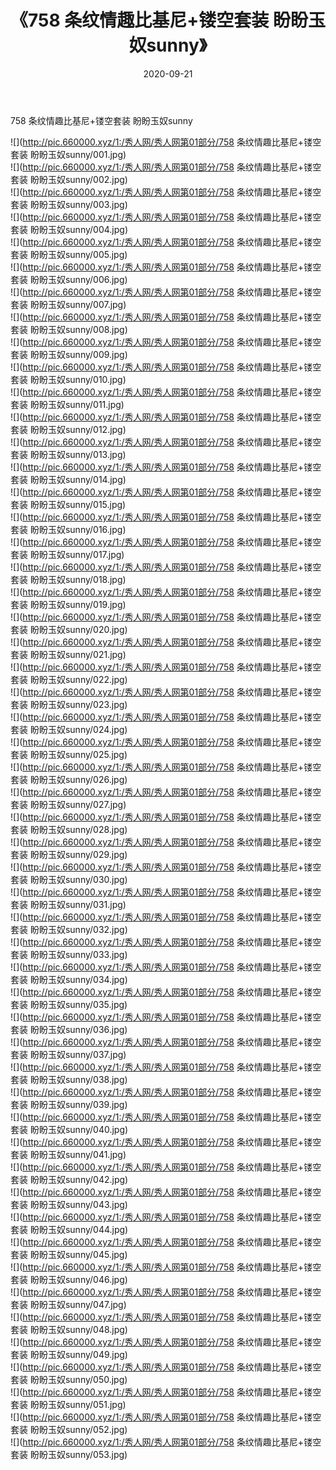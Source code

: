 ﻿---
layout: post
title:  《758 条纹情趣比基尼+镂空套装 盼盼玉奴sunny》
date:   2020-09-21
img: http://pic.660000.xyz/1:/秀人网/秀人网第01部分/758 条纹情趣比基尼+镂空套装 盼盼玉奴sunny/000.jpg
categories: [美女, 清纯, 唯美]
---

758 条纹情趣比基尼+镂空套装 盼盼玉奴sunny

  ![](http://pic.660000.xyz/1:/秀人网/秀人网第01部分/758 条纹情趣比基尼+镂空套装 盼盼玉奴sunny/001.jpg) <br> ![](http://pic.660000.xyz/1:/秀人网/秀人网第01部分/758 条纹情趣比基尼+镂空套装 盼盼玉奴sunny/002.jpg) <br> ![](http://pic.660000.xyz/1:/秀人网/秀人网第01部分/758 条纹情趣比基尼+镂空套装 盼盼玉奴sunny/003.jpg) <br> ![](http://pic.660000.xyz/1:/秀人网/秀人网第01部分/758 条纹情趣比基尼+镂空套装 盼盼玉奴sunny/004.jpg) <br> ![](http://pic.660000.xyz/1:/秀人网/秀人网第01部分/758 条纹情趣比基尼+镂空套装 盼盼玉奴sunny/005.jpg) <br> ![](http://pic.660000.xyz/1:/秀人网/秀人网第01部分/758 条纹情趣比基尼+镂空套装 盼盼玉奴sunny/006.jpg) <br> ![](http://pic.660000.xyz/1:/秀人网/秀人网第01部分/758 条纹情趣比基尼+镂空套装 盼盼玉奴sunny/007.jpg) <br> ![](http://pic.660000.xyz/1:/秀人网/秀人网第01部分/758 条纹情趣比基尼+镂空套装 盼盼玉奴sunny/008.jpg) <br> ![](http://pic.660000.xyz/1:/秀人网/秀人网第01部分/758 条纹情趣比基尼+镂空套装 盼盼玉奴sunny/009.jpg) <br> ![](http://pic.660000.xyz/1:/秀人网/秀人网第01部分/758 条纹情趣比基尼+镂空套装 盼盼玉奴sunny/010.jpg) <br> ![](http://pic.660000.xyz/1:/秀人网/秀人网第01部分/758 条纹情趣比基尼+镂空套装 盼盼玉奴sunny/011.jpg) <br> ![](http://pic.660000.xyz/1:/秀人网/秀人网第01部分/758 条纹情趣比基尼+镂空套装 盼盼玉奴sunny/012.jpg) <br> ![](http://pic.660000.xyz/1:/秀人网/秀人网第01部分/758 条纹情趣比基尼+镂空套装 盼盼玉奴sunny/013.jpg) <br> ![](http://pic.660000.xyz/1:/秀人网/秀人网第01部分/758 条纹情趣比基尼+镂空套装 盼盼玉奴sunny/014.jpg) <br> ![](http://pic.660000.xyz/1:/秀人网/秀人网第01部分/758 条纹情趣比基尼+镂空套装 盼盼玉奴sunny/015.jpg) <br> ![](http://pic.660000.xyz/1:/秀人网/秀人网第01部分/758 条纹情趣比基尼+镂空套装 盼盼玉奴sunny/016.jpg) <br> ![](http://pic.660000.xyz/1:/秀人网/秀人网第01部分/758 条纹情趣比基尼+镂空套装 盼盼玉奴sunny/017.jpg) <br> ![](http://pic.660000.xyz/1:/秀人网/秀人网第01部分/758 条纹情趣比基尼+镂空套装 盼盼玉奴sunny/018.jpg) <br> ![](http://pic.660000.xyz/1:/秀人网/秀人网第01部分/758 条纹情趣比基尼+镂空套装 盼盼玉奴sunny/019.jpg) <br> ![](http://pic.660000.xyz/1:/秀人网/秀人网第01部分/758 条纹情趣比基尼+镂空套装 盼盼玉奴sunny/020.jpg) <br> ![](http://pic.660000.xyz/1:/秀人网/秀人网第01部分/758 条纹情趣比基尼+镂空套装 盼盼玉奴sunny/021.jpg) <br> ![](http://pic.660000.xyz/1:/秀人网/秀人网第01部分/758 条纹情趣比基尼+镂空套装 盼盼玉奴sunny/022.jpg) <br> ![](http://pic.660000.xyz/1:/秀人网/秀人网第01部分/758 条纹情趣比基尼+镂空套装 盼盼玉奴sunny/023.jpg) <br> ![](http://pic.660000.xyz/1:/秀人网/秀人网第01部分/758 条纹情趣比基尼+镂空套装 盼盼玉奴sunny/024.jpg) <br> ![](http://pic.660000.xyz/1:/秀人网/秀人网第01部分/758 条纹情趣比基尼+镂空套装 盼盼玉奴sunny/025.jpg) <br> ![](http://pic.660000.xyz/1:/秀人网/秀人网第01部分/758 条纹情趣比基尼+镂空套装 盼盼玉奴sunny/026.jpg) <br> ![](http://pic.660000.xyz/1:/秀人网/秀人网第01部分/758 条纹情趣比基尼+镂空套装 盼盼玉奴sunny/027.jpg) <br> ![](http://pic.660000.xyz/1:/秀人网/秀人网第01部分/758 条纹情趣比基尼+镂空套装 盼盼玉奴sunny/028.jpg) <br> ![](http://pic.660000.xyz/1:/秀人网/秀人网第01部分/758 条纹情趣比基尼+镂空套装 盼盼玉奴sunny/029.jpg) <br> ![](http://pic.660000.xyz/1:/秀人网/秀人网第01部分/758 条纹情趣比基尼+镂空套装 盼盼玉奴sunny/030.jpg) <br> ![](http://pic.660000.xyz/1:/秀人网/秀人网第01部分/758 条纹情趣比基尼+镂空套装 盼盼玉奴sunny/031.jpg) <br> ![](http://pic.660000.xyz/1:/秀人网/秀人网第01部分/758 条纹情趣比基尼+镂空套装 盼盼玉奴sunny/032.jpg) <br> ![](http://pic.660000.xyz/1:/秀人网/秀人网第01部分/758 条纹情趣比基尼+镂空套装 盼盼玉奴sunny/033.jpg) <br> ![](http://pic.660000.xyz/1:/秀人网/秀人网第01部分/758 条纹情趣比基尼+镂空套装 盼盼玉奴sunny/034.jpg) <br> ![](http://pic.660000.xyz/1:/秀人网/秀人网第01部分/758 条纹情趣比基尼+镂空套装 盼盼玉奴sunny/035.jpg) <br> ![](http://pic.660000.xyz/1:/秀人网/秀人网第01部分/758 条纹情趣比基尼+镂空套装 盼盼玉奴sunny/036.jpg) <br> ![](http://pic.660000.xyz/1:/秀人网/秀人网第01部分/758 条纹情趣比基尼+镂空套装 盼盼玉奴sunny/037.jpg) <br> ![](http://pic.660000.xyz/1:/秀人网/秀人网第01部分/758 条纹情趣比基尼+镂空套装 盼盼玉奴sunny/038.jpg) <br> ![](http://pic.660000.xyz/1:/秀人网/秀人网第01部分/758 条纹情趣比基尼+镂空套装 盼盼玉奴sunny/039.jpg) <br> ![](http://pic.660000.xyz/1:/秀人网/秀人网第01部分/758 条纹情趣比基尼+镂空套装 盼盼玉奴sunny/040.jpg) <br> ![](http://pic.660000.xyz/1:/秀人网/秀人网第01部分/758 条纹情趣比基尼+镂空套装 盼盼玉奴sunny/041.jpg) <br> ![](http://pic.660000.xyz/1:/秀人网/秀人网第01部分/758 条纹情趣比基尼+镂空套装 盼盼玉奴sunny/042.jpg) <br> ![](http://pic.660000.xyz/1:/秀人网/秀人网第01部分/758 条纹情趣比基尼+镂空套装 盼盼玉奴sunny/043.jpg) <br> ![](http://pic.660000.xyz/1:/秀人网/秀人网第01部分/758 条纹情趣比基尼+镂空套装 盼盼玉奴sunny/044.jpg) <br> ![](http://pic.660000.xyz/1:/秀人网/秀人网第01部分/758 条纹情趣比基尼+镂空套装 盼盼玉奴sunny/045.jpg) <br> ![](http://pic.660000.xyz/1:/秀人网/秀人网第01部分/758 条纹情趣比基尼+镂空套装 盼盼玉奴sunny/046.jpg) <br> ![](http://pic.660000.xyz/1:/秀人网/秀人网第01部分/758 条纹情趣比基尼+镂空套装 盼盼玉奴sunny/047.jpg) <br> ![](http://pic.660000.xyz/1:/秀人网/秀人网第01部分/758 条纹情趣比基尼+镂空套装 盼盼玉奴sunny/048.jpg) <br> ![](http://pic.660000.xyz/1:/秀人网/秀人网第01部分/758 条纹情趣比基尼+镂空套装 盼盼玉奴sunny/049.jpg) <br> ![](http://pic.660000.xyz/1:/秀人网/秀人网第01部分/758 条纹情趣比基尼+镂空套装 盼盼玉奴sunny/050.jpg) <br> ![](http://pic.660000.xyz/1:/秀人网/秀人网第01部分/758 条纹情趣比基尼+镂空套装 盼盼玉奴sunny/051.jpg) <br> ![](http://pic.660000.xyz/1:/秀人网/秀人网第01部分/758 条纹情趣比基尼+镂空套装 盼盼玉奴sunny/052.jpg) <br> ![](http://pic.660000.xyz/1:/秀人网/秀人网第01部分/758 条纹情趣比基尼+镂空套装 盼盼玉奴sunny/053.jpg) <br>